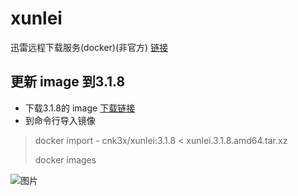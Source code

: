 # xunlei

迅雷远程下载服务(docker)(非官方) [链接](https://hub.docker.com/r/cnk3x/xunlei)

## 更新 image 到3.1.8
- 下载3.1.8的 image [下载链接](https://github.com/dragonflylee/xunlei/releases/download/v3.1.8/xunlei.3.1.8.amd64.tar.xz)
- 到命令行导入镜像
> docker import - cnk3x/xunlei:3.1.8 < xunlei.3.1.8.amd64.tar.xz
> 
> docker images

![图片](https://ghproxy.com/https://raw.githubusercontent.com/qwerty00007/xchart/main/assets/docker_images.png)